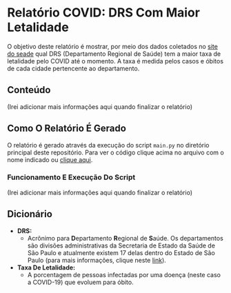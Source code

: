 # Relatório COVID: DRS Com Maior Letalidade

O objetivo deste relatório é mostrar, por meio dos dados coletados no [site do seade](https://www.seade.gov.br/coronavirus/) qual DRS (Departamento Regional de Saúde) tem a maior taxa de letalidade pelo COVID até o momento. A taxa é medida pelos casos e óbitos de cada cidade pertencente ao departamento.

## Conteúdo

(Irei adicionar mais informações aqui quando finalizar o relatório)

## Como O Relatório É Gerado

O relatório é gerado através da execução do script ```main.py``` no diretório principal deste repositório. Para ver o código clique acima no arquivo com o nome indicado ou [clique aqui](https://github.com/Uns0g/relatorio-covid_python/root/main.py). 

### Funcionamento E Execução Do Script

(Irei adicionar mais informações aqui quando finalizar o relatório)

## Dicionário

- **DRS:**
    - Acrônimo para **D**epartamento **R**egional de **S**aúde. Os departamentos são divisões administrativas da Secretaria de Estado da Saúde de São Paulo e atualmente existem 17 delas dentro do Estado de São Paulo (para mais informações, clique neste [link](http://www.saude.sp.gov.br/ses/institucional/departamentos-regionais-de-saude/regionais-de-saude)).
- **Taxa De Letalidade:**
    - A porcentagem de pessoas infectadas por uma doença (neste caso a COVID-19) que evoluem para óbito.
